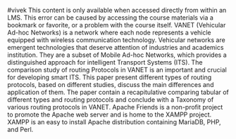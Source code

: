 #vivek
This content is only available when accessed directly from within an LMS. This error can be caused by accessing the course materials via a bookmark or favorite, or a problem with the course itself.
VANET (Vehicular Ad-hoc Networks) is a network where each node represents a vehicle equipped with wireless communication technology. Vehicular networks are emergent technologies that deserve attention of industries and academics institution. They are a subset of Mobile Ad-hoc Networks, which provides a distinguished approach for intelligent Transport Systems (ITS). The comparison study of routing Protocols in VANET is an important and crucial for developing smart ITS. This paper present different types of routing protocols, based on different studies, discuss the main differences and application of them. The paper contain a recapitulative comparing tabular of different types and routing protocols and conclude with a Taxonomy of various routing protocols in VANET.
Apache Friends is a non-profit project to promote the Apache web server and is home to the XAMPP project. XAMPP is an easy to install Apache distribution containing MariaDB, PHP, and Perl.
